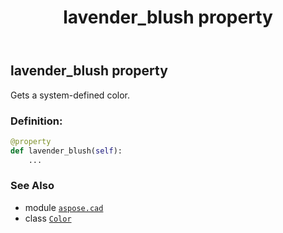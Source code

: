 ﻿---
title: lavender_blush property
second_title: Aspose.CAD for Python via .NET API References
description: 
type: docs
weight: 810
url: /aspose.cad/color/lavender_blush/
is_root: false
---

## lavender_blush property


Gets a system-defined color.
### Definition:
```python
@property
def lavender_blush(self):
    ...
```

### See Also
* module [`aspose.cad`](../../)
* class [`Color`](/cad/python-net/aspose.cad/color)
